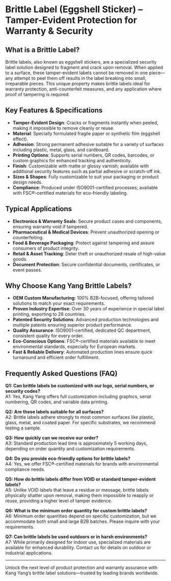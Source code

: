 # Brittle Label (Eggshell Sticker) – Tamper-Evident Protection for Warranty & Security

## What is a Brittle Label?

Brittle labels, also known as eggshell stickers, are a specialized security label solution designed to fragment and crack upon removal. When applied to a surface, these tamper-evident labels cannot be removed in one piece—any attempt to peel them off results in the label breaking into small, irreparable pieces. This unique property makes brittle labels ideal for warranty protection, anti-counterfeit measures, and any application where proof of tampering is required.

## Key Features & Specifications

- **Tamper-Evident Design**: Cracks or fragments instantly when peeled, making it impossible to remove cleanly or reuse.
- **Material**: Specially formulated fragile paper or synthetic film (eggshell effect).
- **Adhesion**: Strong permanent adhesive suitable for a variety of surfaces including plastic, metal, glass, and cardboard.
- **Printing Options**: Supports serial numbers, QR codes, barcodes, or custom graphics for enhanced tracking and authenticity.
- **Finish**: Customizable with matte or glossy varnish; available with additional security features such as partial adhesive or scratch-off ink.
- **Sizes & Shapes**: Fully customizable to suit your packaging or product design needs.
- **Compliance**: Produced under ISO9001-certified processes; available with FSC®-certified materials for eco-friendly labeling.

## Typical Applications

- **Electronics & Warranty Seals**: Secure product cases and components, ensuring warranty void if tampered.
- **Pharmaceutical & Medical Devices**: Prevent unauthorized opening or counterfeiting.
- **Food & Beverage Packaging**: Protect against tampering and assure consumers of product integrity.
- **Retail & Asset Tracking**: Deter theft or unauthorized resale of high-value goods.
- **Document Protection**: Secure confidential documents, certificates, or event passes.

## Why Choose Kang Yang Brittle Labels?

- **OEM Custom Manufacturing**: 100% B2B-focused, offering tailored solutions to match your exact requirements.
- **Proven Industry Expertise**: Over 30 years of experience in special label printing, exporting to 28 countries.
- **Patented Security Solutions**: Advanced production technologies and multiple patents ensuring superior product performance.
- **Quality Assurance**: ISO9001-certified, dedicated QC department, consistent quality for every order.
- **Eco-Conscious Options**: FSC®-certified materials available to meet environmental standards, especially for European markets.
- **Fast & Reliable Delivery**: Automated production lines ensure quick turnaround and efficient order fulfillment.

## Frequently Asked Questions (FAQ)

**Q1: Can brittle labels be customized with our logo, serial numbers, or security codes?**  
A1: Yes, Kang Yang offers full customization including graphics, serial numbering, QR codes, and variable data printing.

**Q2: Are these labels suitable for all surfaces?**  
A2: Brittle labels adhere strongly to most common surfaces like plastic, glass, metal, and coated paper. For specific substrates, we recommend testing a sample.

**Q3: How quickly can we receive our order?**  
A3: Standard production lead time is approximately 5 working days, depending on order quantity and customization requirements.

**Q4: Do you provide eco-friendly options for brittle labels?**  
A4: Yes, we offer FSC®-certified materials for brands with environmental compliance needs.

**Q5: How do brittle labels differ from VOID or standard tamper-evident labels?**  
A5: Unlike VOID labels that leave a residue or message, brittle labels physically shatter upon removal, making them impossible to reapply or reuse, providing a higher level of tamper evidence.

**Q6: What is the minimum order quantity for custom brittle labels?**  
A6: Minimum order quantities depend on specific customization, but we accommodate both small and large B2B batches. Please inquire with your requirements.

**Q7: Can brittle labels be used outdoors or in harsh environments?**  
A7: While primarily designed for indoor use, specialized materials are available for enhanced durability. Contact us for details on outdoor or industrial applications.

---

Unlock the next level of product protection and warranty assurance with Kang Yang’s brittle label solutions—trusted by leading brands worldwide.